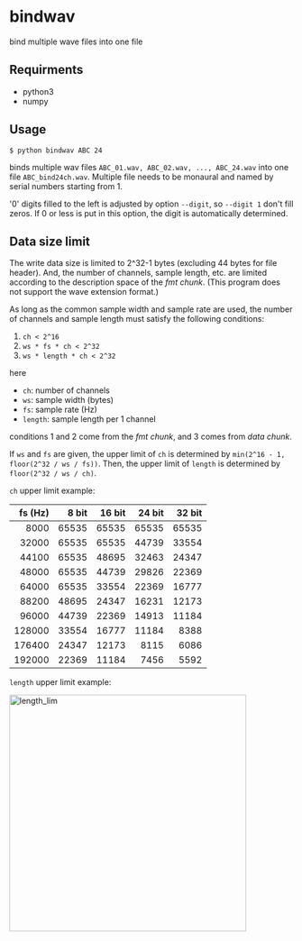 bindwav
=======

bind multiple wave files into one file


Requirments
-----------

* python3
* numpy



Usage
-----

```
$ python bindwav ABC 24
```
binds multiple wav files `ABC_01.wav, ABC_02.wav, ..., ABC_24.wav` into one file `ABC_bind24ch.wav`.
Multiple file needs to be monaural and named by serial numbers starting from 1.

'0' digits filled to the left is adjusted by option `--digit`, so `--digit 1` don't fill zeros. If 0 or less is put in this option, the digit is automatically determined.


Data size limit
---------------

The write data size is limited to 2^32-1 bytes (excluding 44 bytes for file header).
And, the number of channels, sample length, etc. are limited according to the description space of the _fmt chunk_.
(This program does not support the wave extension format.)

As long as the common sample width and sample rate are used, the number of channels and sample length must satisfy the following conditions:

1. `ch < 2^16`
2. `ws * fs * ch < 2^32`
3. `ws * length * ch < 2^32`

here

* `ch`: number of channels
* `ws`: sample width (bytes)
* `fs`: sample rate (Hz)
* `length`: sample length per 1 channel


conditions 1 and 2 come from the _fmt chunk_, and
3 comes from _data chunk_.

If `ws` and `fs` are given, the upper limit of `ch` is determined by `min(2^16 - 1, floor(2^32 / ws / fs))`. 
Then, the upper limit of `length` is determined by `floor(2^32 / ws / ch)`.



`ch` upper limit example:

| fs (Hz) | 8 bit | 16 bit | 24 bit | 32 bit |
| ---: | ---: | ---: | ---: | ---: | 
| 8000 | 65535 | 65535 | 65535 | 65535 |
| 32000 | 65535 | 65535 | 44739 | 33554 |
| 44100 | 65535 | 48695 | 32463 | 24347 |
| 48000 | 65535 | 44739 | 29826 | 22369 |
| 64000 | 65535 | 33554 | 22369 | 16777 |
| 88200 | 48695 | 24347 | 16231 | 12173 |
| 96000 | 44739 | 22369 | 14913 | 11184 |
| 128000 | 33554 | 16777 | 11184 | 8388 |
| 176400 | 24347 | 12173 | 8115 | 6086 |
| 192000 | 22369 | 11184 | 7456 | 5592 |


`length` upper limit example:

<img width="420" alt="length_lim" src="https://user-images.githubusercontent.com/8520833/87246956-bc7c9180-c48b-11ea-9a7a-5a3829b66963.png">
